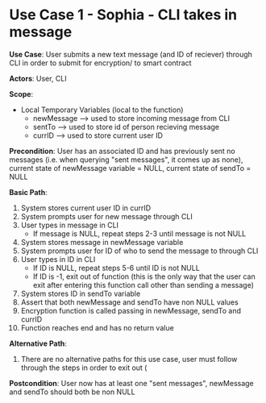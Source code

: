 # Use Case 1 - Sophia - CLI takes in message

**Use Case**: User submits a new text message (and ID of reciever) through CLI in order to submit for encryption/ to smart contract

**Actors**: User, CLI

**Scope**: 
  * Local Temporary Variables (local to the function)
    * newMessage --> used to store incoming message from CLI
    * sentTo --> used to store id of person recieving message
    * currID --> used to store current user ID

**Precondition**: User has an associated ID and has previously sent no messages (i.e. when querying "sent messages", it comes up as none), current state of newMessage variable = NULL, current state of sendTo = NULL

**Basic Path**:

  1. System stores current user ID in currID
  2. System prompts user for new message through CLI
  3. User types in message in CLI
     *  If message is NULL, repeat steps 2-3 until message is not NULL 
  4. System stores message in newMessage variable
  5. System prompts user for ID of who to send the message to through CLI
  6. User types in ID in CLI
     * If ID is NULL, repeat steps 5-6 until ID is not NULL
     * If ID is -1, exit out of function (this is the only way that the user can exit after entering this function call other than sending a message)
  7. System stores ID in sendTo variable
  8. Assert that both newMessage and sendTo have non NULL values
  9. Encryption function is called passing in newMessage, sendTo and currID
  10. Function reaches end and has no return value

**Alternative Path**:
  1. There are no alternative paths for this use case, user must follow through the steps in order to exit out (

**Postcondition**: User now has at least one "sent messages", newMessage and sendTo should both be non NULL

